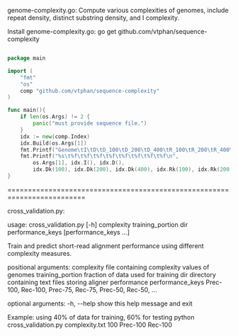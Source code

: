 genome-complexity.go:
	Compute various complexities of genomes, include repeat density,
	distinct substring density, and I complexity.

Install genome-complexity.go:
   go get github.com/vtphan/sequence-complexity

```go

package main

import (
    "fmt"
    "os"
    comp "github.com/vtphan/sequence-complexity"
)

func main(){
    if len(os.Args) != 2 {
        panic("must provide sequence file.")
    }
    idx := new(comp.Index)
    idx.Build(os.Args[1])
    fmt.Printf("Genome\tI\tD\tD_100\tD_200\tD_400\tR_100\tR_200\tR_400\n")
    fmt.Printf("%s\t%f\t%f\t%f\t%f\t%f\t%f\t%f\t%f\n",
        os.Args[1], idx.I(), idx.D(),
        idx.Dk(100), idx.Dk(200), idx.Dk(400), idx.Rk(100), idx.Rk(200), idx.Rk(400))
}
```

=========================================================================

cross_validation.py:

usage: cross_validation.py [-h]
                           complexity training_portion dir performance_keys
                           [performance_keys ...]

Train and predict short-read alignment performance using different complexity
measures.

positional arguments:
  complexity        file containing complexity values of genomes
  training_portion  fraction of data used for training
  dir               directory containing text files storing aligner
                    performance
  performance_keys  Prec-100, Rec-100, Prec-75, Rec-75, Prec-50, Rec-50, ...

optional arguments:
  -h, --help        show this help message and exit


Example: using 40% of data for training, 60% for testing
	python cross_validation.py complexity.txt 100 Prec-100 Rec-100
